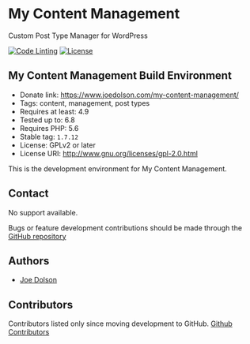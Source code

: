 # My Content Management

Custom Post Type Manager for WordPress

[![Code Linting](https://github.com/joedolson/my-content-management/actions/workflows/main.yml/badge.svg)](https://github.com/joedolson/my-calendar/actions/workflows/main.yml) [![License](https://img.shields.io/badge/license-GPL--2.0%2B-green.svg)](https://www.gnu.org/license/gpl-2.0.html)

## My Content Management Build Environment

* Donate link: https://www.joedolson.com/my-content-management/
* Tags: content, management, post types
* Requires at least: 4.9
* Tested up to: 6.8
* Requires PHP: 5.6
* Stable tag: `1.7.12`
* License: GPLv2 or later
* License URI: http://www.gnu.org/licenses/gpl-2.0.html

This is the development environment for My Content Management.

## Contact

No support available.

Bugs or feature development contributions should be made through the [GitHub repository](https://github.com/joedolson/my-content-management/issues)

## Authors

* [Joe Dolson](https://www.joedolson.com)

## Contributors

Contributors listed only since moving development to GitHub. [Github Contributors](https://github.com/joedolson/my-content-management/graphs/contributors)
